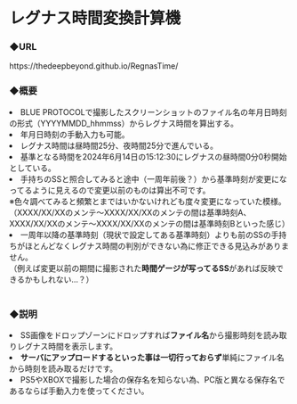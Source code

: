 # レグナス時間変換計算機
<h3>◆URL</h3>
https://thedeepbeyond.github.io/RegnasTime/
<h3>◆概要</h3>
<li>BLUE PROTOCOLで撮影したスクリーンショットのファイル名の年月日時刻の形式（YYYYMMDD_hhmmss）からレグナス時間を算出する。</li>
<li>年月日時刻の手動入力も可能。</li>
<li>レグナス時間は昼時間25分、夜時間25分で進んでいる。</li>
<li>基準となる時間を2024年6月14日の15:12:30にレグナスの昼時間0分0秒開始としている。</li>
<li>手持ちのSSと照合してみると途中（一周年前後？）から基準時刻が変更になってるように見えるので変更以前のものは算出不可です。<br>
  ※色々調べてみると頻繁とまではいかないけれども度々変更になっていた模様。<br>
（XXXX/XX/XXのメンテ～XXXX/XX/XXのメンテの間は基準時刻A、XXXX/XX/XXのメンテ～XXXX/XX/XXのメンテの間は基準時刻Bといった感じ）</li>
<li>一周年以降の基準時刻（現状で設定してある基準時刻）よりも前のSSの手持ちがほとんどなくレグナス時間の判別ができない為に修正できる見込みがありません。<br>
（例えば変更以前の期間に撮影された<b>時間ゲージが写ってるSS</b>があれば反映できるかもしれない…？）</li>
<br>
<h3>◆説明</h3>
<li>SS画像をドロップゾーンにドロップすれば<b>ファイル名</b>から撮影時刻を読み取りレグナス時間を表示します。</li>
<li><b>サーバにアップロードするといった事は一切行っておらず</b>単純にファイル名から時刻を読み取るだけです。</li>
<li>PS5やXBOXで撮影した場合の保存名を知らない為、PC版と異なる保存名であるならば手動入力を使ってください。</li>

